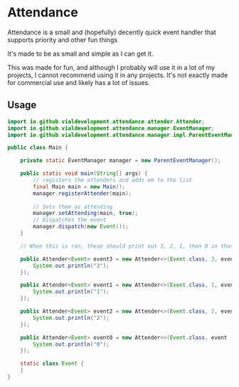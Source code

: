 # Attendance
Attendance is a small and (hopefully) decently quick event handler that supports priority and other fun things

It's made to be as small and simple as I can get it.

This was made for fun, and although I probably will use it in a lot of my projects, I cannot recommend using it in any projects. It's not exactly made for commercial use and likely has a lot of issues.

## Usage
```java
import io.github.vialdevelopment.attendance.attender.Attender;
import io.github.vialdevelopment.attendance.manager.EventManager;
import io.github.vialdevelopment.attendance.manager.impl.ParentEventManager;

public class Main {

    private static EventManager manager = new ParentEventManager();

    public static void main(String[] args) {
        // registers the attenders and adds em to the list
        final Main main = new Main();
        manager.registerAttender(main);
        
        // Sets them as attending
        manager.setAttending(main, true);
        // Dispatches the event
        manager.dispatch(new Event());
    }

    // When this is ran, these should print out 3, 2, 1, then 0 in that order because of the priority

    public Attender<Event> event3 = new Attender<>(Event.class, 3, event -> {
        System.out.println("3");
    });

    public Attender<Event> event1 = new Attender<>(Event.class, 1, event -> {
        System.out.println("1");
    });

    public Attender<Event> event2 = new Attender<>(Event.class, 2, event -> {
        System.out.println("2");
    });

    public Attender<Event> event0 = new Attender<>(Event.class, event -> {
        System.out.println("0");
    });

    static class Event {
    }
}
```
